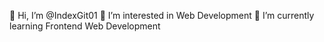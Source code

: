 👋 Hi, I’m @IndexGit01
👀 I’m interested in Web Development
🌱 I’m currently learning Frontend Web Development
<!---
- 💞️ I’m looking to collaborate on ...
- 📫 How to reach me ...
--->

<!---
IndexGit01/IndexGit01 is a ✨ special ✨ repository because its `README.md` (this file) appears on your GitHub profile.
You can click the Preview link to take a look at your changes.
--->
